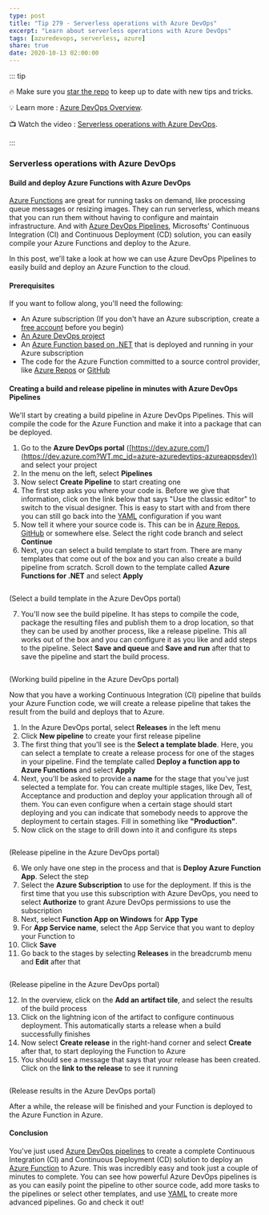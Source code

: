 ```yaml
---
type: post
title: "Tip 279 - Serverless operations with Azure DevOps"
excerpt: "Learn about serverless operations with Azure DevOps"
tags: [azuredevops, serverless, azure]
share: true
date: 2020-10-13 02:00:00
---
```


::: tip 

:fire: Make sure you [star the repo](http://azuredev.tips?WT.mc_id=azure-azuredevtips-azureappsdev) to keep up to date with new tips and tricks.

:bulb: Learn more : [Azure DevOps Overview](https://azure.microsoft.com/en-us/services/devops?WT.mc_id=azure-azuredevtips-azureappsdev). 

:tv: Watch the video : [Serverless operations with Azure DevOps](leave-blank?WT.mc_id=youtube-azuredevtips-azureappsdev).

:::

### Serverless operations with Azure DevOps

#### Build and deploy Azure Functions with Azure DevOps
[Azure Functions](https://azure.microsoft.com/services/functions?WT.mc_id=azure-azuredevtips-azureappsdev) are great for running tasks on demand, like processing queue messages or resizing images. They can run serverless, which means that you can run them without having to configure and maintain infrastructure. And with [Azure DevOps Pipelines](https://azure.microsoft.com/services/devops/pipelines?WT.mc_id=azure-azuredevtips-azureappsdev), Microsofts' Continuous Integration (CI) and Continuous Deployment (CD) solution, you can easily compile your Azure Functions and deploy to the Azure.

In this post, we'll take a look at how we can use Azure DevOps Pipelines to easily build and deploy an Azure Function to the cloud.

#### Prerequisites
If you want to follow along, you'll need the following:
* An Azure subscription (If you don't have an Azure subscription, create a [free account](https://azure.microsoft.com/free/?WT.mc_id=azure-azuredevtips-azureappsdev) before you begin)
* [An Azure DevOps project](https://docs.microsoft.com/azure/devops/organizations/projects/create-project?WT.mc_id=docs-azuredevtips-azureappsdev )
* An [Azure Function based on .NET](https://azure.microsoft.com/services/functions?WT.mc_id=azure-azuredevtips-azureappsdev) that is deployed and running in your Azure subscription
* The code for the Azure Function committed to a source control provider, like [Azure Repos](https://azure.microsoft.com/services/devops/repos?WT.mc_id=azure-azuredevtips-azureappsdev) or [GitHub](https://github.com/?WT.mc_id=github-azuredevtips-azureappsdev)

#### Creating a build and release pipeline in minutes with Azure DevOps Pipelines
We'll start by creating a build pipeline in Azure DevOps Pipelines. This will compile the code for the Azure Function and make it into a package that can be deployed.

1. Go to the **Azure DevOps portal** ([https://dev.azure.com/](https://dev.azure.com?WT.mc_id=azure-azuredevtips-azureappsdev)) and select your project
2. In the menu on the left, select **Pipelines**
3. Now select **Create Pipeline** to start creating one
4. The first step asks you where your code is. Before we give that information, click on the link below that says "Use the classic editor" to switch to the visual designer. This is easy to start with and from there you can still go back into the [YAML](https://docs.microsoft.com/azure/devops/pipelines/yaml-schema?WT.mc_id=docs-azuredevtips-azureappsdev) configuration if you want
4. Now tell it where your source code is. This can be in [Azure Repos](https://azure.microsoft.com/services/devops/repos?WT.mc_id=azure-azuredevtips-azureappsdev), [GitHub](https://github.com/?WT.mc_id=github-azuredevtips-azureappsdev) or somewhere else. Select the right code branch and select **Continue**
5. Next, you can select a build template to start from. There are many templates that come out of the box and you can also create a build pipeline from scratch. Scroll down to the template called **Azure Functions for .NET** and select **Apply**

<img :src="$withBase('/files/65selectatemplate.png')">

(Select a build template in the Azure DevOps portal)

7. You'll now see the build pipeline. It has steps to compile the code, package the resulting files and publish them to a drop location, so that they can be used by another process, like a release pipeline. This all works out of the box and you can configure it as you like and add steps to the pipeline. Select **Save and queue** and **Save and run** after that to save the pipeline and start the build process. 

<img :src="$withBase('/files/65buildpipeline.png')">

(Working build pipeline in the Azure DevOps portal)

Now that you have a working Continuous Integration (CI) pipeline that builds your Azure Function code, we will create a release pipeline that takes the result from the build and deploys that to Azure.

1. In the Azure DevOps portal, select **Releases** in the left menu
2. Click **New pipeline** to create your first release pipeline
3. The first thing that you'll see is the **Select a template blade**. Here, you can select a template to create a release process for one of the stages in your pipeline. Find the template called **Deploy a function app to Azure Functions** and select **Apply**
4. Next, you'll be asked to provide a **name** for the stage that you've just selected a template for. You can create multiple stages, like Dev, Test, Acceptance and production and deploy your application through all of them. You can even configure when a certain stage should start deploying and you can indicate that somebody needs to approve the deployment to certain stages. Fill in something like **"Production"**.
5. Now click on the stage to drill down into it and configure its steps

<img :src="$withBase('/files/65releasepipeline.png')">

(Release pipeline in the Azure DevOps portal)

6. We only have one step in the process and that is **Deploy Azure Function App**. Select the step
7. Select the **Azure Subscription** to use for the deployment. If this is the first time that you use this subscription with Azure DevOps, you need to select **Authorize** to grant Azure DevOps permissions to use the subscription
8. Next, select **Function App on Windows** for **App Type**
9. For **App Service name**, select the App Service that you want to deploy your Function to
10. Click **Save**
11. Go back to the stages by selecting **Releases** in the breadcrumb menu and **Edit** after that

<img :src="$withBase('/files/65releasepipelineoverview.png')">

(Release pipeline in the Azure DevOps portal)

12. In the overview, click on the **Add an artifact tile**, and select the results of the build process
13. Click on the lightning icon of the artifact to configure continuous deployment. This automatically starts a release when a build successfully finishes
14. Now select **Create release** in the right-hand corner and select **Create** after that, to start deploying the Function to Azure
15. You should see a message that says that your release has been created. Click on the **link to the release** to see it running

<img :src="$withBase('/files/65result.png')">

(Release results in the Azure DevOps portal)

After a while, the release will be finished and your Function is deployed to the Azure Function in Azure.

#### Conclusion
You've just used [Azure DevOps pipelines](https://azure.microsoft.com/services/devops/pipelines?WT.mc_id=azure-azuredevtips-azureappsdev) to create a complete Continuous Integration (CI) and Continuous Deployment (CD) solution to deploy an [Azure Function](https://azure.microsoft.com/services/functions?WT.mc_id=azure-azuredevtips-azureappsdev) to Azure. This was incredibly easy and took just a couple of minutes to complete. You can see how powerful Azure DevOps pipelines is as you can easily point the pipeline to other source code, add more tasks to the pipelines or select other templates, and use [YAML](https://docs.microsoft.com/azure/devops/pipelines/yaml-schema?WT.mc_id=docs-azuredevtips-azureappsdev) to create more advanced pipelines. Go and check it out!